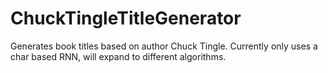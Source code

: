 # ChuckTingleTitleGenerator
Generates book titles based on author Chuck Tingle. Currently only uses a char based RNN, will expand to different algorithms.
